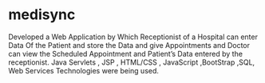 # medisync
Developed a Web Application by Which Receptionist of a Hospital can enter Data Of the Patient and store the Data and give Appointments and Doctor can view the Scheduled Appointment and Patient’s Data entered by
the receptionist.
Java Servlets , JSP , HTML/CSS , JavaScript ,BootStrap ,SQL, Web Services Technologies were being used.

